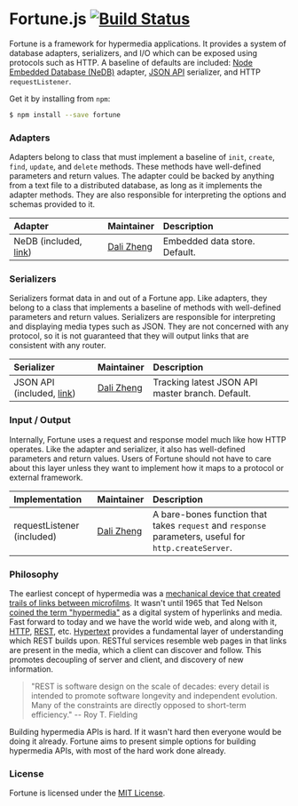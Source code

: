 # Fortune.js [![Build Status](https://travis-ci.org/fortunejs/fortune.png?branch=rewrite)](https://travis-ci.org/fortunejs/fortune)

Fortune is a framework for hypermedia applications. It provides a system of database adapters, serializers, and I/O which can be exposed using protocols such as HTTP. A baseline of defaults are included: [Node Embedded Database (NeDB)](https://github.com/louischatriot/nedb) adapter, [JSON API](http://jsonapi.org) serializer, and HTTP `requestListener`.

Get it by installing from `npm`:

```sh
$ npm install --save fortune
```


### Adapters

Adapters belong to class that must implement a baseline of `init`, `create`, `find`, `update`, and `delete` methods. These methods have well-defined parameters and return values. The adapter could be backed by anything from a text file to a distributed database, as long as it implements the adapter methods. They are also responsible for interpreting the options and schemas provided to it.


| Adapter          | Maintainer     | Description                             |
|:-----------------|:---------------|:----------------------------------------|
| NeDB (included, [link](https://github.com/louischatriot/nedb)) | [Dali Zheng](http://daliwa.li) | Embedded data store. Default. |


### Serializers

Serializers format data in and out of a Fortune app. Like adapters, they belong to a class that implements a baseline of methods with well-defined parameters and return values. Serializers are responsible for interpreting and displaying media types such as JSON. They are not concerned with any protocol, so it is not guaranteed that they will output links that are consistent with any router.

| Serializer       | Maintainer     | Description                             |
|:-----------------|:---------------|:----------------------------------------|
| JSON API (included, [link](http://jsonapi.org)) | [Dali Zheng](http://daliwa.li) | Tracking latest JSON API master branch. Default. |


### Input / Output

Internally, Fortune uses a request and response model much like how HTTP operates. Like the adapter and serializer, it also has well-defined parameters and return values. Users of Fortune should not have to care about this layer unless they want to implement how it maps to a protocol or external framework.

| Implementation   | Maintainer     | Description                             |
|:-----------------|:---------------|:----------------------------------------|
| requestListener (included) | [Dali Zheng](http://daliwa.li) | A bare-bones function that takes `request` and `response` parameters, useful for `http.createServer`. |


### Philosophy

The earliest concept of hypermedia was a [mechanical device that created trails of links between microfilms](https://en.wikipedia.org/wiki/Memex). It wasn't until 1965 that Ted Nelson [coined the term "hypermedia"](http://www.historyofinformation.com/expanded.php?id=1055) as a digital system of hyperlinks and media. Fast forward to today and we have the world wide web, and along with it, [HTTP](https://en.wikipedia.org/wiki/Hypertext_Transfer_Protocol), [REST](https://en.wikipedia.org/wiki/Representational_state_transfer), etc. [Hypertext](https://en.wikipedia.org/wiki/Hypertext) provides a fundamental layer of understanding which REST builds upon. RESTful services resemble web pages in that links are present in the media, which a client can discover and follow. This promotes decoupling of server and client, and discovery of new information.

> "REST is software design on the scale of decades: every detail is intended to promote software longevity and independent evolution. Many of the constraints are directly opposed to short-term efficiency." -- Roy T. Fielding

Building hypermedia APIs is hard. If it wasn't hard then everyone would be doing it already. Fortune aims to present simple options for building hypermedia APIs, with most of the hard work done already.


### License

Fortune is licensed under the [MIT License](https://github.com/daliwali/fortune/blob/rewrite/docs/LICENSE.md).
